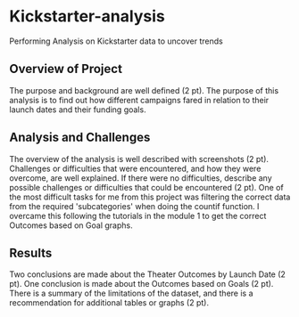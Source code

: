 # Kickstarter-analysis
Performing Analysis on Kickstarter data to uncover trends
## Overview of Project
The purpose and background are well defined (2 pt).
The purpose of this analysis is to find out how different campaigns fared in relation to their launch dates and their funding goals.
## Analysis and Challenges
The overview of the analysis is well described with screenshots (2 pt).
Challenges or difficulties that were encountered, and how they were overcome, are well explained. If there were no difficulties, describe any possible challenges or difficulties that could be encountered (2 pt).
One of the most difficult tasks for me from this project was filtering the correct data from the required 'subcategories' when doing the countif function. I overcame this following the tutorials in the module 1 to get the correct Outcomes based on Goal graphs.
## Results
Two conclusions are made about the Theater Outcomes by Launch Date (2 pt).
One conclusion is made about the Outcomes based on Goals (2 pt).
There is a summary of the limitations of the dataset, and there is a recommendation for additional tables or graphs (2 pt).
